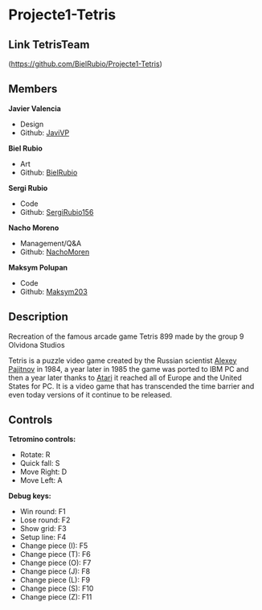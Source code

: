 # Projecte1-Tetris

## Link TetrisTeam
  (https://github.com/BielRubio/Projecte1-Tetris)
  
## Members

**Javier Valencia**

* Design
* Github: [JaviVP](https://github.com/JaviVP)

**Biel Rubio**

* Art
* Github: [BielRubio](https://github.com/BielRubio)

**Sergi Rubio**

* Code
* Github: [SergiRubio156](https://github.com/SergiRubio156)

**Nacho Moreno**

* Management/Q&A
* Github: [NachoMoren](https://github.com/NachoMoren)

**Maksym Polupan**

* Code
* Github: [Maksym203](https://github.com/Maksym203)

## Description

Recreation of the famous arcade game Tetris 899 made by the group 9 Olvidona Studios

Tetris is a puzzle video game created by the Russian scientist [Alexey Pajitnov](https://en.wikipedia.org/wiki/Alexey_Pajitnov) in 1984, a year later in 1985 the game was ported to IBM PC and then a year later thanks to [Atari](https://www.atari.com/) it reached all of Europe and the United States for PC. It is a video game that has transcended the time barrier and even today versions of it continue to be released.

## Controls

**Tetromino controls:**
- Rotate: R
- Quick fall: S
- Move Right: D
- Move Left: A

**Debug keys:**
- Win round: F1
- Lose round: F2
- Show grid: F3
- Setup line: F4
- Change piece (I): F5
- Change piece (T): F6
- Change piece (O): F7
- Change piece (J): F8
- Change piece (L): F9
- Change piece (S): F10
- Change piece (Z): F11







 
